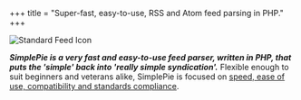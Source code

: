 +++
title = "Super-fast, easy-to-use, RSS and Atom feed parsing in PHP."
+++

<div class="blogimage">

![Standard Feed Icon](/images/feature_feed.png)

</div>

**_SimplePie is a very fast and easy-to-use feed parser, written in PHP, that puts the 'simple' back into 'really simple syndication'._** Flexible enough to suit beginners and veterans alike, SimplePie is focused on [speed, ease of use, compatibility and standards compliance](/wiki/faq/what_is_simplepie).
